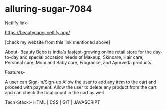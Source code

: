 # alluring-sugar-7084

Netlify link-

https://beautycares.netlify.app/

[check my website from this link mentioned above]

About- Beauty Bebo is India's fastest-growing online retail store for the day-to-day and special occasion needs of Makeup, Skincare, Hair care, Personal care, Mom and Baby care, Fragrance, and Ayurveda products.

Features-

A user can Sign-in/Sign-up Allow the user to add any item to the cart and proceed with payment. Allow the user to delete any product from the cart and can check the total count in the cart as well

Tech-Stack:- HTML | CSS | GIT | JAVASCRIPT
